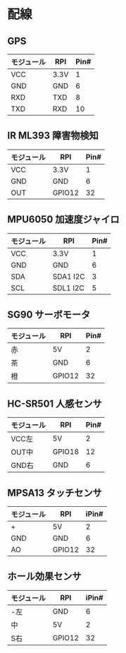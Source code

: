 # 配線

## GPS
|モジュール|RPI|Pin#|
|--|--|--|
|VCC|3.3V|1|
|GND|GND|6|
|RXD|TXD|8|
|TXD|RXD|10|

## IR ML393 障害物検知
|モジュール|RPI|Pin#|
|--|--|--|
|VCC|3.3V|1|
|GND|GND|6|
|OUT|GPIO12|32|

## MPU6050 加速度ジャイロ
|モジュール|RPI|Pin#|
|--|--|--|
|VCC|3.3V|1|
|GND|GND|6|
|SDA|SDA1 I2C|3|
|SCL|SDL1 I2C|5|


## SG90 サーボモータ
|モジュール|RPI|Pin#|
|--|--|--|
|赤|5V|2|
|茶|GND|6|
|橙|GPIO12|32|


## HC-SR501 人感センサ
|モジュール|RPI|Pin#|
|--|--|--|
|VCC左|5V|2|
|OUT中|GPIO18|12|
|GND右|GND|6|


## MPSA13 タッチセンサ
|モジュール|RPI|iPin#|
|--|--|--|
|+|5V|2|
|GND|GND|6|
|AO|GPIO12|32|


## ホール効果センサ
|モジュール|RPI|iPin#|
|--|--|--|
|-左|GND|6|
|中|5V|2|
|S右|GPIO12|32|


